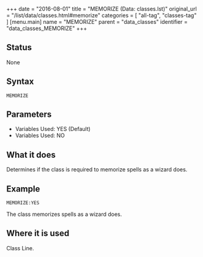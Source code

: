 +++
date = "2016-08-01"
title = "MEMORIZE (Data: classes.lst)"
original_url = "/list/data/classes.html#memorize"
categories = [ "all-tag", "classes-tag" ]
[menu.main]
    name = "MEMORIZE"
    parent = "data_classes"
    identifier = "data_classes_MEMORIZE"
+++

## Status

None

## Syntax

`MEMORIZE`

## Parameters

-   Variables Used: YES (Default)
-   Variables Used: NO



What it does
------------

Determines if the class is required to memorize spells as a wizard does.

Example
-------

`MEMORIZE:YES`

The class memorizes spells as a wizard does.

Where it is used
----------------

Class Line.

